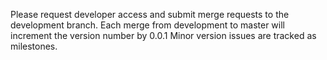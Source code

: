  Please request developer access and submit merge requests to the
 development branch.
 Each merge from development to master will increment the version number
 by 0.0.1
 Minor version issues are tracked as milestones.